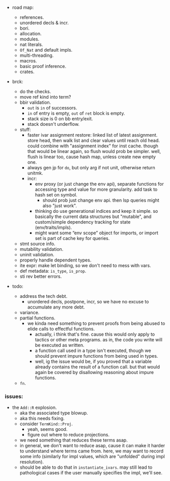 
- road map:
    - references.
    - unordered decls & incr.
    - bori.
    - allocation.
    - modules.
    - nat literals.
    - `Of_Nat` and default impls.
    - multi-threading.
    - macros.
    - basic proof inference.
    - crates.


- brck:
    - do the checks.
    - move ref kind into term?
    - bbir validation.
        - `out` is `in` of successors.
        - `in` of entry is empty, `out` of `ret` block is empty.
        - stack size is 0 on bb entry/exit.
        - stack doesn't underflow.
    - stuff:
        - faster ivar assignment restore: linked list of latest assignment.
          store head, then walk list and clear values until reach old head.
          could combine with "assignment index" for inst cache.
          though that would be linear again, so flush would prob be simpler.
          well, flush is linear too, cause hash map, unless create new empty one.
        - always gen jp for `do`, but only arg if not unit, otherwise return unitmk.
        - incr:
            - env proxy (or just change the env api),
              separate functions for accessing type and value for more granularity.
              add task to hash set on symbol.
                - should prob just change env api. then lsp queries might also "just work".
            - thinking do use generational indices and keep it simple.
              so basically the current data structures but "mutable",
              and custom/simple dependency tracking for state (env/traits/impls).
            - might want some “env scope” object for imports,
              or import set is part of cache key for queries.
    - stmt source info.
    - mutability validation.
    - uninit validation.
    - properly handle dependent types.
    - ite expr: make let binding, so we don't need to mess with vars.
    - def metadata: `is_type`, `is_prop`.
    - sti rev better errors.

- todo:
    - address the tech debt.
        - unordered decls, postpone, incr, so we have no excuse to accumulate any more debt.
    - variance.
    - partial functions.
        - we kinda need something to prevent proofs from
          being abused to elide calls to effectful functions.
            - actually, i think that's fine. cause this would only apply
              to tactics or other meta programs.
              as in, the code you write will be executed as written.
            - a function call used in a type isn't executed,
              though we should prevent impure functions from being used
              in types.
            - well, ig the issue would be, if you proved that a variable
              already contains the result of a function call.
              but that would again be covered by disallowing reasoning
              about impure functions.
    - `fn`.


### issues:

- the `Add::R` explosion.
    - aka the associated type blowup.
    - aka this needs fixing.
    - consider `TermKind::Proj`.
        - yeah, seems good.
        - figure out where to reduce projections.
    - we need something that reduces these terms asap.
    - in general, we don't want to reduce asap, cause it can make it harder
      to understand where terms came from.
      here, we may want to record some info (similarly for impl values,
      which are "unfolded" during impl resolution).
    - should be able to do that in `instantiate_ivars`. may still lead to
      pathological cases if the user manually specifies the impl, we'll see.


